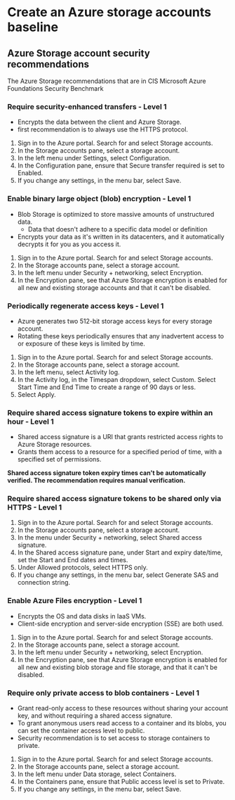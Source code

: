 # Create an Azure storage accounts baseline

## Azure Storage account security recommendations

The Azure Storage recommendations that are in CIS Microsoft Azure Foundations Security Benchmark

### Require security-enhanced transfers - Level 1

- Encrypts the data between the client and Azure Storage.
- first recommendation is to always use the HTTPS protocol.

1. Sign in to the Azure portal. Search for and select Storage accounts.
2. In the Storage accounts pane, select a storage account.
3. In the left menu under Settings, select Configuration.
4. In the Configuration pane, ensure that Secure transfer required is set to Enabled.
5. If you change any settings, in the menu bar, select Save.

### Enable binary large object (blob) encryption - Level 1

- Blob Storage is optimized to store massive amounts of unstructured data.
  - Data that doesn't adhere to a specific data model or definition
- Encrypts your data as it's written in its datacenters, and it automatically decrypts it for you as you access it.

1. Sign in to the Azure portal. Search for and select Storage accounts.
2. In the Storage accounts pane, select a storage account.
3. In the left menu under Security + networking, select Encryption.
4. In the Encryption pane, see that Azure Storage encryption is enabled for all new and existing storage accounts and that it can't be disabled.

### Periodically regenerate access keys - Level 1

- Azure generates two 512-bit storage access keys for every storage account.
- Rotating these keys periodically ensures that any inadvertent access to or exposure of these keys is limited by time.

1. Sign in to the Azure portal. Search for and select Storage accounts.
2. In the Storage accounts pane, select a storage account.
3. In the left menu, select Activity log.
4. In the Activity log, in the Timespan dropdown, select Custom. Select Start Time and End Time to create a range of 90 days or less.
5. Select Apply.

### Require shared access signature tokens to expire within an hour - Level 1

- Shared access signature is a URI that grants restricted access rights to Azure Storage resources.
- Grants them access to a resource for a specified period of time, with a specified set of permissions.

**Shared access signature token expiry times can't be automatically verified. The recommendation requires manual verification.**

### Require shared access signature tokens to be shared only via HTTPS - Level 1

1. Sign in to the Azure portal. Search for and select Storage accounts.
2. In the Storage accounts pane, select a storage account.
3. In the menu under Security + networking, select Shared access signature.
4. In the Shared access signature pane, under Start and expiry date/time, set the Start and End dates and times.
5. Under Allowed protocols, select HTTPS only.
6. If you change any settings, in the menu bar, select Generate SAS and connection string.

### Enable Azure Files encryption - Level 1

- Encrypts the OS and data disks in IaaS VMs.
- Client-side encryption and server-side encryption (SSE) are both used.

1. Sign in to the Azure portal. Search for and select Storage accounts.
2. In the Storage accounts pane, select a storage account.
3. In the left menu under Security + networking, select Encryption.
4. In the Encryption pane, see that Azure Storage encryption is enabled for all new and existing blob storage and file storage, and that it can't be disabled.

### Require only private access to blob containers - Level 1

- Grant read-only access to these resources without sharing your account key, and without requiring a shared access signature.
- To grant anonymous users read access to a container and its blobs, you can set the container access level to public.
- Security recommendation is to set access to storage containers to private.

1. Sign in to the Azure portal. Search for and select Storage accounts.
2. In the Storage accounts pane, select a storage account.
3. In the left menu under Data storage, select Containers.
4. In the Containers pane, ensure that Public access level is set to Private.
5. If you change any settings, in the menu bar, select Save.
